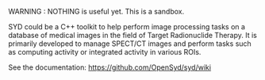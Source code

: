 

WARNING : NOTHING is useful yet. This is a sandbox.


SYD could be a C++ toolkit to help perform image processing tasks on a database of medical images in the field of Target Radionuclide Therapy. It is primarily developed to manage SPECT/CT images and perform tasks such as computing activity or integrated activity in various ROIs.

See the documentation: https://github.com/OpenSyd/syd/wiki
